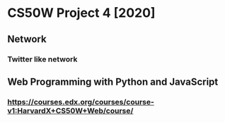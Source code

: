 # CS50W Project 4 [2020]
## Network
### Twitter like network

## Web Programming with Python and JavaScript
### https://courses.edx.org/courses/course-v1:HarvardX+CS50W+Web/course/
